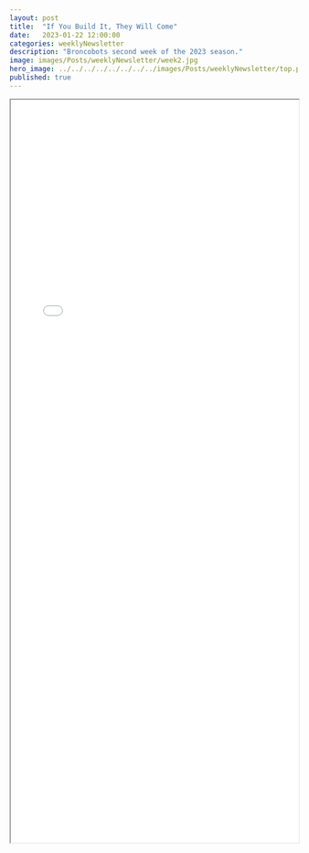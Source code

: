 ```yaml
---
layout: post
title:  "If You Build It, They Will Come"
date:   2023-01-22 12:00:00
categories: weeklyNewsletter
description: "Broncobots second week of the 2023 season."
image: images/Posts/weeklyNewsletter/week2.jpg
hero_image: ../../../../../../../../images/Posts/weeklyNewsletter/top.png
published: true
---
```



<iframe src="{{ site.baseurl }}/BroncoBulletin/TheBroncobotsBulletin2.pdf" width="100%" height="1300em">
    </iframe>
